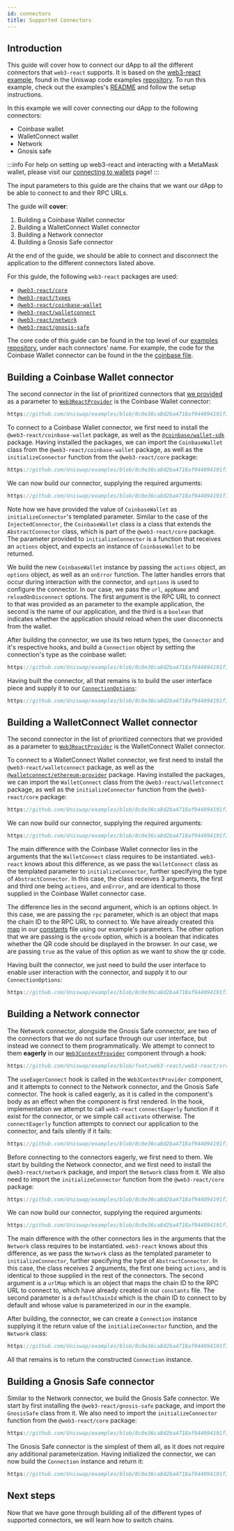 ```yaml
---
id: connectors
title: Supported Connectors
---     
```


## Introduction

This guide will cover how to connect our dApp to all the different connectors that `web3-react` supports. It is based on the [web3-react example](https://github.com/Uniswap/examples), found in the Uniswap code examples [repository](https://github.com/Uniswap/examples). To run this example, check out the examples's [README](https://github.com/Uniswap/examples) and follow the setup instructions.


In this example we will cover connecting our dApp to the following connectors:
- Coinbase wallet
- WalletConnect wallet
- Network
- Gnosis safe


:::info
For help on setting up web3-react and interacting with a MetaMask wallet, please visit our [connecting to wallets](./01-connect-wallet.md) page!
:::


The input parameters to this guide are the chains that we want our dApp to be able to connect to and their RPC URLs.

The guide will **cover**:

1. Building a Coinbase Wallet connector
2. Building a WalletConnect Wallet connector
3. Building a Network connector
4. Building a Gnosis Safe connector


At the end of the guide, we should be able to connect and disconnect the application to the different connectors listed above.

For this guide, the following `web3-react` packages are used:

- [`@web3-react/core`](https://www.npmjs.com/package/@web3-react/core)
- [`@web3-react/types`](https://www.npmjs.com/package/@web3-react/types)
- [`@web3-react/coinbase-wallet`](https://www.npmjs.com/package/@web3-react/coinbase-wallet)
- [`@web3-react/walletconnect`](https://www.npmjs.com/package/@web3-react/walletconnect)
- [`@web3-react/network`](https://www.npmjs.com/package/@web3-react/network)
- [`@web3-react/gnosis-safe`](https://www.npmjs.com/package/@web3-react/gnosis-safe)

The core code of this guide can be found in the top level of our [examples repository](https://github.com/Uniswap/examples/), under each connectors' name. For example, the code for the Coinbase Wallet connector can be found in the the [coinbase file](https://github.com/Uniswap/examples/blob/feat/web3-react/web3-react/src/libs/coinbase.ts).

## Building a Coinbase Wallet connector

The second connector in the list of prioritized connectors that [we provided](./01-connect-wallet.md/#building-an-injected-connector) as a parameter to [`Web3ReactProvider`](https://github.com/Uniswap/examples/blob/feat/web3-react/web3-react/src/libs/components/Web3ContextProvider.tsx) is the Coinbase Wallet connector:

```typescript reference title="Creating the prioritized Connectors list" referenceLinkText="View on Github" customStyling
https://github.com/Uniswap/examples/blob/8c0e36ca8d2ba4718af944094191f39da62a9c5c/web3-react/src/libs/connections.ts#L33-L39
```

To connect to a Coinbase Wallet connector, we first need to install the `@web3-react/coinbase-wallet` package, as well as the [`@coinbase/wallet-sdk`](https://github.com/coinbase/coinbase-wallet-sdk) package. Having installed the packages, we can import the `CoinbaseWallet` class from the `@web3-react/coinbase-wallet` package, as well as the `initializeConnector` function from the `@web3-react/core` package:

```typescript reference title="Importing the Coinbase Wallet connector" referenceLinkText="View on Github" customStyling
https://github.com/Uniswap/examples/blob/8c0e36ca8d2ba4718af944094191f39da62a9c5c/web3-react/src/libs/coinbase.ts#L1-L2
```
We can now build our connector, supplying the required arguments:

```typescript reference title="Initializing the Coinbase Wallet connector" referenceLinkText="View on Github" customStyling
https://github.com/Uniswap/examples/blob/8c0e36ca8d2ba4718af944094191f39da62a9c5c/web3-react/src/libs/coinbase.ts#L8-L19
```

Note how we have provided the value of `CoinbaseWallet` as `initializeConnector`'s templated parameter. Similar to the case of the `InjectedConnector`, the `CoinbaseWallet` class is a class that extends the `AbstractConnector` class, which is part of the `@web3-react/core` package. The parameter provided to `initializeConnector` is a function that receives an `actions` object, and expects an instance of `CoinbaseWallet` to be returned.

We build the new `CoinbaseWallet` instance by passing the `actions` object, an `options` object, as well as an `onError` function. The latter handles errors that occur during interaction with the connector, and `options` is used to configure the connector. In our case, we pass the `url`, `appName` and `reloadOnDisconnect` options. The first argument is the RPC URL to connect to that was provided as an parameter to the example application, the second is the name of our application, and the third is a `boolean` that indicates whether the application should reload when the user disconnects from the wallet.

After building the connector, we use its two return types, the `Connector` and it's respective hooks, and build a `Connection` object by setting the connection's type as the coinbase wallet:

```typescript reference title="Building the Coinbase Wallet Connection" referenceLinkText="View on Github" customStyling
https://github.com/Uniswap/examples/blob/8c0e36ca8d2ba4718af944094191f39da62a9c5c/web3-react/src/libs/coinbase.ts#L20-L24
```

Having built the connector, all that remains is to build the user interface piece and supply it to our [`ConnectionOptions`](https://github.com/Uniswap/examples/blob/feat/web3-react/web3-react/src/libs/components/ConnectionOptions.tsx):

```typescript reference title="Building the Coinbase Wallet component" referenceLinkText="View on Github" customStyling
https://github.com/Uniswap/examples/blob/8c0e36ca8d2ba4718af944094191f39da62a9c5c/web3-react/src/libs/components/ConnectionOptions.tsx#L37-L45
```
## Building a WalletConnect Wallet connector

The second connector in the list of prioritized connectors that we provided as a parameter to [`Web3ReactProvider`](https://github.com/Uniswap/examples/blob/feat/web3-react/web3-react/src/libs/components/Web3ContextProvider.tsx) is the WalletConnect Wallet connector.

To connect to a WalletConnect Wallet connector, we first need to install the `@web3-react/walletconnect` package, as well as the [`@walletconnect/ethereum-provider`](https://www.npmjs.com/package/@walletconnect/ethereum-provider) package. Having installed the packages, we can import the `WalletConnect` class from the `@web3-react/walletconnect` package, as well as the `initializeConnector` function from the `@web3-react/core` package:

```typescript reference title="Importing the WalletConnect Wallet connector" referenceLinkText="View on Github" customStyling
https://github.com/Uniswap/examples/blob/8c0e36ca8d2ba4718af944094191f39da62a9c5c/web3-react/src/libs/wallet-connect.ts#L1-L2
```
We can now build our connector, supplying the required arguments:

```typescript reference title="Initializing the WalletConnect Wallet connector" referenceLinkText="View on Github" customStyling
https://github.com/Uniswap/examples/blob/8c0e36ca8d2ba4718af944094191f39da62a9c5c/web3-react/src/libs/wallet-connect.ts#L8-L17
```

The main difference with the Coinbase Wallet connector lies in the arguments that the `WalletConnect` class requires to be instantiated. `web3-react` knows about this difference, as we pass the `WalletConnect` class as the templated parameter to `initializeConnector`, further specifying the type of `AbstractConnector`. In this case, the class receives 3 arguments, the first and third one being `actions`, and `onError`, and are identical to those supplied in the Coinbase Wallet connector case. 

The difference lies in the second argument, which is an options object. In this case, we are passing the `rpc` parameter, which is an object that maps the chain ID to the RPC URL to connect to. We have already created this [map](https://github.com/Uniswap/examples/blob/8c0e36ca8d2ba4718af944094191f39da62a9c5c/web3-react/src/libs/constants.ts#L11) in our [constants](https://github.com/Uniswap/examples/blob/feat/web3-react/web3-react/src/libs/constants.ts) file using our example's parameters. The other option that we are passing is the `qrcode` option, which is a boolean that indicates whether the QR code should be displayed in the browser. In our case, we are passing `true` as the value of this option as we want to show the qr code.

Having built the connector, we just need to build the user interface to enable user interaction with the connector, and supply it to our `ConnectionOptions`:
    
```typescript reference title="Building the WalletConnect Wallet component" referenceLinkText="View on Github" customStyling
https://github.com/Uniswap/examples/blob/8c0e36ca8d2ba4718af944094191f39da62a9c5c/web3-react/src/libs/components/ConnectionOptions.tsx#L47-L55
```

## Building a Network connector

The Network connector, alongside the Gnosis Safe connector, are two of the connectors that we do not surface through our user interface, but instead we connect to them programmatically. We attempt to connect to them **eagerly** in our [`Web3ContextProvider`](https://github.com/Uniswap/examples/blob/feat/web3-react/web3-react/src/libs/components/Web3ContextProvider.tsx) component through a hook:
    
```typescript reference title="Hook to connect eagerly" referenceLinkText="View on Github" customStyling
https://github.com/Uniswap/examples/blob/feat/web3-react/web3-react/src/libs/components/Web3ContextProvider.tsx#L8
```

The `useEagerConnect` hook is called in the `Web3ContextProvider` component, and it attempts to connect to the Network connector, and the Gnosis Safe connector. The hook is called eagerly, as it is called in the component's body as an effect when the component is first rendered. In the hook, implementation we attempt to call `web3-react` `connectEagerly` function if it exist for the connector, or we simple call `activate` otherwise. The `connectEagerly` function attempts to connect our application to the connector, and fails silently if it fails: 

```typescript reference title="Connecting eagerly" referenceLinkText="View on Github" customStyling
https://github.com/Uniswap/examples/blob/8c0e36ca8d2ba4718af944094191f39da62a9c5c/web3-react/src/libs/hooks.ts#L15-L19
```

Before connecting to the connectors eagerly, we first need to them. We start by building the Network connector, and we first need to install the `@web3-react/network` package, and import the `Network` class from it. We also need to import the `initializeConnector` function from the `@web3-react/core` package:

```typescript reference title="Importing the Network connector" referenceLinkText="View on Github" customStyling
https://github.com/Uniswap/examples/blob/8c0e36ca8d2ba4718af944094191f39da62a9c5c/web3-react/src/libs/network.ts#L1-L2
```
We can now build our connector, supplying the required arguments:

```typescript reference title="Initializing the Network connector" referenceLinkText="View on Github" customStyling
https://github.com/Uniswap/examples/blob/8c0e36ca8d2ba4718af944094191f39da62a9c5c/web3-react/src/libs/network.ts#L8
```

The main difference with the other connectors lies in the arguments that the `Network` class requires to be instantiated. `web3-react` knows about this difference, as we pass the `Network` class as the templated parameter to `initializeConnector`, further specifying the type of `AbstractConnector`. In this case, the class receives 2 arguments, the first one being `actions`, and is identical to those supplied in the rest of the connectors. The second argument is a `urlMap` which is an object that maps the chain ID to the RPC URL to connect to, which have already created in our `constants` file. The second parameter is a `defaultChainId` which is the chain ID to connect to by default and whose value is parameterized in our in the example. 

After building, the connector, we can create a `Connection` instance supplying it the return value of the `initializeConnector` function, and the `Network` class:

```typescript reference title="Creating a Network connection" referenceLinkText="View on Github" customStyling
https://github.com/Uniswap/examples/blob/8c0e36ca8d2ba4718af944094191f39da62a9c5c/web3-react/src/libs/network.ts#L16
```
All that remains is to return the constructed `Connection` instance.
## Building a Gnosis Safe connector

Similar to the Network connector, we build the Gnosis Safe connector. We start by first installing the `@web3-react/gnosis-safe` package, and import the `GnosisSafe` class from it. We also need to import the `initializeConnector` function from the `@web3-react/core` package:

```typescript reference title="Importing the Gnosis Safe connector" referenceLinkText="View on Github" customStyling
https://github.com/Uniswap/examples/blob/8c0e36ca8d2ba4718af944094191f39da62a9c5c/web3-react/src/libs/gnosis.tsx#L7
```

The Gnosis Safe connector is the simplest of them all, as it does not require any additional parameterization. Having initialized the connector, we can now build the `Connection` instance and return it:

```typescript reference title="Creating a Gnosis Safe connection" referenceLinkText="View on Github" customStyling
https://github.com/Uniswap/examples/blob/8c0e36ca8d2ba4718af944094191f39da62a9c5c/web3-react/src/libs/gnosis.tsx#L10
```

## Next steps

Now that we have gone through building all of the different types of supported connectors, we will learn how to switch chains.